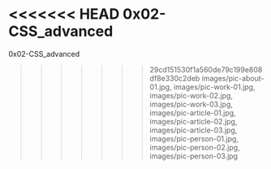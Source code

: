 <<<<<<< HEAD
0x02-CSS_advanced
=======
0x02-CSS_advanced
>>>>>>> 29cd151530f1a560de79c199e808df8e330c2deb
images/pic-about-01.jpg, images/pic-work-01.jpg, images/pic-work-02.jpg, images/pic-work-03.jpg, images/pic-article-01.jpg, images/pic-article-02.jpg, images/pic-article-03.jpg, images/pic-person-01.jpg, images/pic-person-02.jpg, images/pic-person-03.jpg